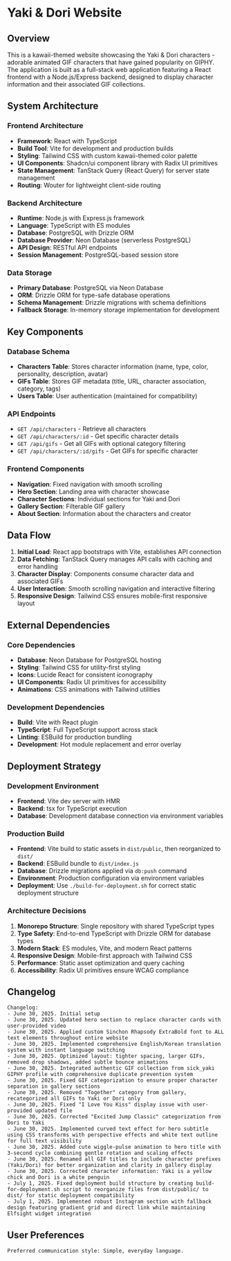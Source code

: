 # Yaki & Dori Website

## Overview

This is a kawaii-themed website showcasing the Yaki & Dori characters - adorable animated GIF characters that have gained popularity on GIPHY. The application is built as a full-stack web application featuring a React frontend with a Node.js/Express backend, designed to display character information and their associated GIF collections.

## System Architecture

### Frontend Architecture
- **Framework**: React with TypeScript
- **Build Tool**: Vite for development and production builds
- **Styling**: Tailwind CSS with custom kawaii-themed color palette
- **UI Components**: Shadcn/ui component library with Radix UI primitives
- **State Management**: TanStack Query (React Query) for server state management
- **Routing**: Wouter for lightweight client-side routing

### Backend Architecture
- **Runtime**: Node.js with Express.js framework
- **Language**: TypeScript with ES modules
- **Database**: PostgreSQL with Drizzle ORM
- **Database Provider**: Neon Database (serverless PostgreSQL)
- **API Design**: RESTful API endpoints
- **Session Management**: PostgreSQL-based session store

### Data Storage
- **Primary Database**: PostgreSQL via Neon Database
- **ORM**: Drizzle ORM for type-safe database operations
- **Schema Management**: Drizzle migrations with schema definitions
- **Fallback Storage**: In-memory storage implementation for development

## Key Components

### Database Schema
- **Characters Table**: Stores character information (name, type, color, personality, description, avatar)
- **GIFs Table**: Stores GIF metadata (title, URL, character association, category, tags)
- **Users Table**: User authentication (maintained for compatibility)

### API Endpoints
- `GET /api/characters` - Retrieve all characters
- `GET /api/characters/:id` - Get specific character details
- `GET /api/gifs` - Get all GIFs with optional category filtering
- `GET /api/characters/:id/gifs` - Get GIFs for specific character

### Frontend Components
- **Navigation**: Fixed navigation with smooth scrolling
- **Hero Section**: Landing area with character showcase
- **Character Sections**: Individual sections for Yaki and Dori
- **Gallery Section**: Filterable GIF gallery
- **About Section**: Information about the characters and creator

## Data Flow

1. **Initial Load**: React app bootstraps with Vite, establishes API connection
2. **Data Fetching**: TanStack Query manages API calls with caching and error handling
3. **Character Display**: Components consume character data and associated GIFs
4. **User Interaction**: Smooth scrolling navigation and interactive filtering
5. **Responsive Design**: Tailwind CSS ensures mobile-first responsive layout

## External Dependencies

### Core Dependencies
- **Database**: Neon Database for PostgreSQL hosting
- **Styling**: Tailwind CSS for utility-first styling
- **Icons**: Lucide React for consistent iconography
- **UI Components**: Radix UI primitives for accessibility
- **Animations**: CSS animations with Tailwind utilities

### Development Dependencies
- **Build**: Vite with React plugin
- **TypeScript**: Full TypeScript support across stack
- **Linting**: ESBuild for production bundling
- **Development**: Hot module replacement and error overlay

## Deployment Strategy

### Development Environment
- **Frontend**: Vite dev server with HMR
- **Backend**: tsx for TypeScript execution
- **Database**: Development database connection via environment variables

### Production Build
- **Frontend**: Vite build to static assets in `dist/public`, then reorganized to `dist/`
- **Backend**: ESBuild bundle to `dist/index.js`
- **Database**: Drizzle migrations applied via `db:push` command
- **Environment**: Production configuration via environment variables
- **Deployment**: Use `./build-for-deployment.sh` for correct static deployment structure

### Architecture Decisions

1. **Monorepo Structure**: Single repository with shared TypeScript types
2. **Type Safety**: End-to-end TypeScript with Drizzle ORM for database types
3. **Modern Stack**: ES modules, Vite, and modern React patterns
4. **Responsive Design**: Mobile-first approach with Tailwind CSS
5. **Performance**: Static asset optimization and query caching
6. **Accessibility**: Radix UI primitives ensure WCAG compliance

## Changelog

```
Changelog:
- June 30, 2025. Initial setup
- June 30, 2025. Updated hero section to replace character cards with user-provided video
- June 30, 2025. Applied custom Sinchon Rhapsody ExtraBold font to ALL text elements throughout entire website
- June 30, 2025. Implemented comprehensive English/Korean translation system with instant language switching
- June 30, 2025. Optimized layout: tighter spacing, larger GIFs, removed drop shadows, added subtle bounce animations
- June 30, 2025. Integrated authentic GIF collection from sick_yaki GIPHY profile with comprehensive duplicate prevention system
- June 30, 2025. Fixed GIF categorization to ensure proper character separation in gallery sections
- June 30, 2025. Removed "Together" category from gallery, recategorized all GIFs to Yaki or Dori only
- June 30, 2025. Fixed "I Love You Kiss" display issue with user-provided updated file
- June 30, 2025. Corrected "Excited Jump Classic" categorization from Dori to Yaki
- June 30, 2025. Implemented curved text effect for hero subtitle using CSS transforms with perspective effects and white text outline for full text visibility
- June 30, 2025. Added cute wiggle-pulse animation to hero title with 3-second cycle combining gentle rotation and scaling effects
- June 30, 2025. Renamed all GIF titles to include character prefixes (Yaki/Dori) for better organization and clarity in gallery display
- June 30, 2025. Corrected character information: Yaki is a yellow chick and Dori is a white penguin
- July 1, 2025. Fixed deployment build structure by creating build-for-deployment.sh script to reorganize files from dist/public/ to dist/ for static deployment compatibility
- July 1, 2025. Implemented robust Instagram section with fallback design featuring gradient grid and direct link while maintaining Elfsight widget integration
```

## User Preferences

```
Preferred communication style: Simple, everyday language.
```
